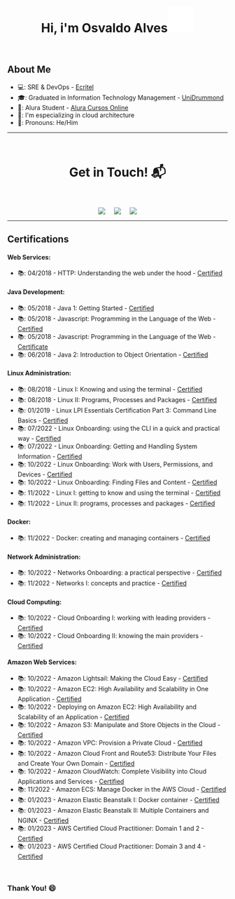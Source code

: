 <h1 align="center">Hi, i'm Osvaldo Alves<a><img src="https://github.com/Kathryn-Jie/Kathryn-Jie/blob/main/wave.gif" width="60px"/></h1>
</br>
<h2>About Me</h2>

- 💻: SRE & DevOps - <a href="https://www.ecritel.com">Ecritel</a>
- 🎓: Graduated in Information Technology Management - <a href="https://drummond.com.br/">UniDrummond</a>
- 🏫: Alura Student - <a href="https://www.alura.com.br/">Alura Cursos Online</a>
- 🌱: I'm especializing in cloud architecture
- 💬: Pronouns: He/Him
<hr>
</br>
<h1 align="center">Get in Touch! 📬</h1>
</br>
<p align="center">
<a href="https://www.linkedin.com/in/oalvesneto/" target="blank"><img align="center" src="https://img.shields.io/badge/LinkedIn-0077B5?style=for-the-badge&logo=linkedin&logoColor=white" /></a> &nbsp;&nbsp;&nbsp;  
<a href="mailto:oalvesxp@gmail.com" target="blank"><img align="center" src="https://img.shields.io/badge/Gmail-D14836?style=for-the-badge&logo=gmail&logoColor=white" /></a>    &nbsp;&nbsp;&nbsp;       
<a href="hhttps://github.com/oalvesxp" target="blank"><img align="center" src="https://img.shields.io/badge/GitHub-100000?style=for-the-badge&logo=github&logoColor=white" /></a>
</p>

<hr>
<h2>Certifications</h2>

<h4>Web Services:</h4>

- 📚: 04/2018 - HTTP: Understanding the web under the hood - <a href="https://cursos.alura.com.br/user/oalves/course/http-fundamentos/formalCertificate">Certified</a>

<h4>Java Development:</h4>

- 📚: 05/2018 - Java 1: Getting Started - <a href="https://cursos.alura.com.br/user/oalves/course/java-primeiros-passos/certificate">Certified</a>
- 📚: 05/2018 - Javascript: Programming in the Language of the Web - <a href="https://cursos.alura.com.br/user/oalves/course/javascript-programando-na-linguagem-web/certificate">Certified</a>
- 📚: 05/2018 - Javascript: Programming in the Language of the Web - <a href="https://cursos.alura.com.br/user/oalves/course/javascript-programando-na-linguagem-web/certificate">Certificate</a>
- 📚: 06/2018 - Java 2: Introduction to Object Orientation - <a href="https://cursos.alura.com.br/user/oalves/course/java-introducao-orientacao-objetos/certificate">Certified</a>

<h4>Linux Administration:</h4>

- 📚: 08/2018 - Linux I: Knowing and using the terminal - <a href="https://cursos.alura.com.br/certificate/oalves/linux-ubuntu">Certified</a>
- 📚: 08/2018 - Linux II: Programs, Processes and Packages - <a href="https://cursos.alura.com.br/user/oalves/course/linux-ubuntu-processos/certificate">Certified</a>
- 📚: 01/2019 - Linux LPI Essentials Certification Part 3: Command Line Basics - <a href="https://cursos.alura.com.br/certificate/oalves/linux-essentials-3">Certified</a>
- 📚: 07/2022 - Linux Onboarding: using the CLI in a quick and practical way - <a href="https://cursos.alura.com.br/certificate/dc63d2f8-30cb-4ad8-a1b2-68c76f5c03d4">Certified</a>
- 📚: 07/2022 - Linux Onboarding: Getting and Handling System Information - <a href="https://cursos.alura.com.br/certificate/6b4a8a9d-d81d-4fa2-8ec3-f2a5fadda6ba">Certified</a>
- 📚: 10/2022 - Linux Onboarding: Work with Users, Permissions, and Devices - <a href="https://cursos.alura.com.br/certificate/57578b26-e2a5-4cc0-94ee-21ac569595a0">Certified</a>
- 📚: 10/2022 - Linux Onboarding: Finding Files and Content - <a href="https://cursos.alura.com.br/certificate/b4757895-d324-4870-bdcc-ed74edf2ba13">Certified</a>
- 📚: 11/2022 - Linux I: getting to know and using the terminal - <a href="https://cursos.alura.com.br/certificate/6613e03a-a60f-4c81-9b41-9590778230fd">Certified</a>
- 📚: 11/2022 - Linux II: programs, processes and packages - <a href="https://cursos.alura.com.br/certificate/b2e289ea-bfd2-488e-8e0e-f0cb8bc5f8bb">Certified</a>

<h4>Docker:</h4>

- 📚: 11/2022 - Docker: creating and managing containers - <a href="https://cursos.alura.com.br/certificate/7a33477b-e566-4804-a01e-2a614f78edc5">Certified</a>

<h4>Network Administration:</h4>

- 📚: 10/2022 - Networks Onboarding: a practical perspective - <a href="https://cursos.alura.com.br/certificate/b4d86788-56f8-4d4a-b640-abc7d14a9c41">Certified</a>
- 📚: 11/2022 - Networks I: concepts and practice - <a href="https://cursos.alura.com.br/certificate/e15e9700-397e-4adb-af30-893ab1ca4837">Certified</a>

<h4>Cloud Computing:</h4>

- 📚: 10/2022 - Cloud Onboarding I: working with leading providers - <a href="https://cursos.alura.com.br/certificate/b49e4075-94b9-444b-bd6b-2ed32d2abe6c">Certified</a>
- 📚: 10/2022 - Cloud Onboarding II: knowing the main providers - <a href="https://cursos.alura.com.br/certificate/c678cae3-71ce-4256-bd4b-92836db76ff0">Certified</a>

<h4>Amazon Web Services:</h4>

- 📚: 10/2022 - Amazon Lightsail: Making the Cloud Easy - <a href="https://cursos.alura.com.br/certificate/f5737d3a-3cf2-4633-9d7f-b76840c9741f">Certified</a>
- 📚: 10/2022 - Amazon EC2: High Availability and Scalability in One Application - <a href="https://cursos.alura.com.br/certificate/a25e39cd-5caf-4bdc-a711-e19b182da85d">Certified</a>
- 📚: 10/2022 - Deploying on Amazon EC2: High Availability and Scalability of an Application - <a href="https://cursos.alura.com.br/certificate/50375456-05b6-449e-ac37-a5c841cd306b">Certified</a>
- 📚: 10/2022 - Amazon S3: Manipulate and Store Objects in the Cloud - <a href="https://cursos.alura.com.br/certificate/b49df327-3d88-4eb1-a281-43070b2574be">Certified</a>
- 📚: 10/2022 - Amazon VPC: Provision a Private Cloud - <a href="https://cursos.alura.com.br/certificate/1f84f5a3-0339-47bc-b3e9-1e940e564ceb">Certified</a>
- 📚: 10/2022 - Amazon Cloud Front and Route53: Distribute Your Files and Create Your Own Domain - <a href="https://cursos.alura.com.br/certificate/e146c02c-a0c3-4f19-89e2-b85808c37ed0">Certified</a>
- 📚: 10/2022 - Amazon CloudWatch: Complete Visibility into Cloud Applications and Services - <a href="https://cursos.alura.com.br/certificate/111fb891-ec0a-47a8-8388-ec8215acb643">Certified</a>
- 📚: 11/2022 - Amazon ECS: Manage Docker in the AWS Cloud - <a href="https://cursos.alura.com.br/certificate/1f84f5a3-0339-47bc-b3e9-1e940e564ceb">Certified</a>
- 📚: 01/2023 - Amazon Elastic Beanstalk I: Docker container - <a href="https://cursos.alura.com.br/certificate/7b9f2066-56bf-42f7-a2c3-90d89a9f42a3">Certified</a>
- 📚: 01/2023 - Amazon Elastic Beanstalk II: Multiple Containers and NGINX - <a href="https://cursos.alura.com.br/certificate/61c88ff5-ee79-4242-8e57-ab584d316619">Certified</a>
- 📚: 01/2023 - AWS Certified Cloud Practitioner: Domain 1 and 2 - <a href="https://cursos.alura.com.br/certificate/531e9cf3-219f-4da5-8ab3-92082ba4831f">Certified</a>
- 📚: 01/2023 - AWS Certified Cloud Practitioner: Domain 3 and 4 - <a href="https://cursos.alura.com.br/certificate/f3464492-2541-46e1-9484-c6516953c7b4">Certified</a>

</br>
<h3>Thank You! 😄</h3>
